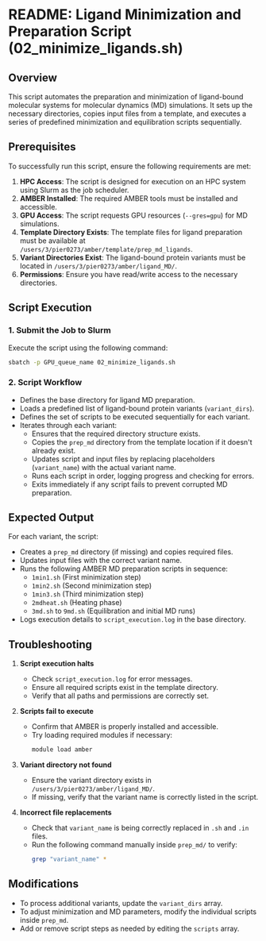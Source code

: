 # README: Ligand Minimization and Preparation Script (02_minimize_ligands.sh)

## Overview
This script automates the preparation and minimization of ligand-bound molecular systems for molecular dynamics (MD) simulations. It sets up the necessary directories, copies input files from a template, and executes a series of predefined minimization and equilibration scripts sequentially.

## Prerequisites
To successfully run this script, ensure the following requirements are met:

1. **HPC Access**: The script is designed for execution on an HPC system using Slurm as the job scheduler.
2. **AMBER Installed**: The required AMBER tools must be installed and accessible.
3. **GPU Access**: The script requests GPU resources (`--gres=gpu`) for MD simulations.
4. **Template Directory Exists**: The template files for ligand preparation must be available at `/users/3/pier0273/amber/template/prep_md_ligands`.
5. **Variant Directories Exist**: The ligand-bound protein variants must be located in `/users/3/pier0273/amber/ligand_MD/`.
6. **Permissions**: Ensure you have read/write access to the necessary directories.

## Script Execution

### 1. Submit the Job to Slurm
Execute the script using the following command:

```bash
sbatch -p GPU_queue_name 02_minimize_ligands.sh
```

### 2. Script Workflow
- Defines the base directory for ligand MD preparation.
- Loads a predefined list of ligand-bound protein variants (`variant_dirs`).
- Defines the set of scripts to be executed sequentially for each variant.
- Iterates through each variant:
  - Ensures that the required directory structure exists.
  - Copies the `prep_md` directory from the template location if it doesn't already exist.
  - Updates script and input files by replacing placeholders (`variant_name`) with the actual variant name.
  - Runs each script in order, logging progress and checking for errors.
  - Exits immediately if any script fails to prevent corrupted MD preparation.

## Expected Output
For each variant, the script:
- Creates a `prep_md` directory (if missing) and copies required files.
- Updates input files with the correct variant name.
- Runs the following AMBER MD preparation scripts in sequence:
  - `1min1.sh` (First minimization step)
  - `1min2.sh` (Second minimization step)
  - `1min3.sh` (Third minimization step)
  - `2mdheat.sh` (Heating phase)
  - `3md.sh` to `9md.sh` (Equilibration and initial MD runs)
- Logs execution details to `script_execution.log` in the base directory.

## Troubleshooting
1. **Script execution halts**
   - Check `script_execution.log` for error messages.
   - Ensure all required scripts exist in the template directory.
   - Verify that all paths and permissions are correctly set.

2. **Scripts fail to execute**
   - Confirm that AMBER is properly installed and accessible.
   - Try loading required modules if necessary:
     ```bash
     module load amber
     ```

3. **Variant directory not found**
   - Ensure the variant directory exists in `/users/3/pier0273/amber/ligand_MD/`.
   - If missing, verify that the variant name is correctly listed in the script.

4. **Incorrect file replacements**
   - Check that `variant_name` is being correctly replaced in `.sh` and `.in` files.
   - Run the following command manually inside `prep_md/` to verify:
     ```bash
     grep "variant_name" *
     ```

## Modifications
- To process additional variants, update the `variant_dirs` array.
- To adjust minimization and MD parameters, modify the individual scripts inside `prep_md`.
- Add or remove script steps as needed by editing the `scripts` array.

